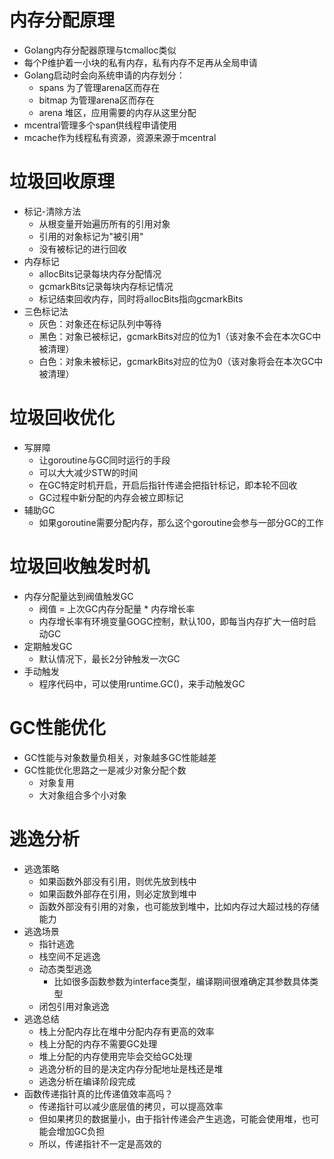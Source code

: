 # 内存分配原理
* Golang内存分配器原理与tcmalloc类似
* 每个P维护着一小块的私有内存，私有内存不足再从全局申请
* Golang启动时会向系统申请的内存划分：
    - spans 为了管理arena区而存在
    - bitmap 为管理arena区而存在
    - arena 堆区，应用需要的内存从这里分配
* mcentral管理多个span供线程申请使用
* mcache作为线程私有资源，资源来源于mcentral

# 垃圾回收原理
* 标记-清除方法
    - 从根变量开始遍历所有的引用对象
    - 引用的对象标记为"被引用"
    - 没有被标记的进行回收
* 内存标记
    - allocBits记录每块内存分配情况
    - gcmarkBits记录每块内存标记情况
    - 标记结束回收内存，同时将allocBits指向gcmarkBits
* 三色标记法
    - 灰色：对象还在标记队列中等待
    - 黑色：对象已被标记，gcmarkBits对应的位为1（该对象不会在本次GC中被清理）
    - 白色：对象未被标记，gcmarkBits对应的位为0（该对象将会在本次GC中被清理）
# 垃圾回收优化
* 写屏障
    - 让goroutine与GC同时运行的手段
    - 可以大大减少STW的时间
    - 在GC特定时机开启，开启后指针传递会把指针标记，即本轮不回收
    - GC过程中新分配的内存会被立即标记
* 辅助GC
    - 如果goroutine需要分配内存，那么这个goroutine会参与一部分GC的工作
# 垃圾回收触发时机
* 内存分配量达到阀值触发GC
    - 阀值 = 上次GC内存分配量 * 内存增长率
    - 内存增长率有环境变量GOGC控制，默认100，即每当内存扩大一倍时启动GC
* 定期触发GC
    - 默认情况下，最长2分钟触发一次GC
* 手动触发
    - 程序代码中，可以使用runtime.GC()，来手动触发GC
# GC性能优化
* GC性能与对象数量负相关，对象越多GC性能越差
* GC性能优化思路之一是减少对象分配个数
    - 对象复用
    - 大对象组合多个小对象
# 逃逸分析
* 逃逸策略
    - 如果函数外部没有引用，则优先放到栈中
    - 如果函数外部存在引用，则必定放到堆中
    - 函数外部没有引用的对象，也可能放到堆中，比如内存过大超过栈的存储能力
* 逃逸场景
    - 指针逃逸
    - 栈空间不足逃逸
    - 动态类型逃逸
        - 比如很多函数参数为interface类型，编译期间很难确定其参数具体类型
    - 闭包引用对象逃逸
* 逃逸总结
    - 栈上分配内存比在堆中分配内存有更高的效率
    - 栈上分配的内存不需要GC处理
    - 堆上分配的内存使用完毕会交给GC处理
    - 逃逸分析的目的是决定内存分配地址是栈还是堆
    - 逃逸分析在编译阶段完成
* 函数传递指针真的比传递值效率高吗？
    - 传递指针可以减少底层值的拷贝，可以提高效率
    - 但如果拷贝的数据量小，由于指针传递会产生逃逸，可能会使用堆，也可能会增加GC负担
    - 所以，传递指针不一定是高效的